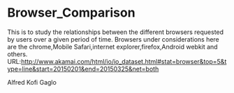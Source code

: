 # Browser_Comparison
This is to study the relationships between the different browsers requested by users over a given period of time.
Browsers under considerations here are the chrome,Mobile Safari,internet explorer,firefox,Android webkit and others.
URL:http://www.akamai.com/html/io/io_dataset.html#stat=browser&top=5&type=line&start=20150201&end=20150325&net=both

Alfred Kofi Gaglo
